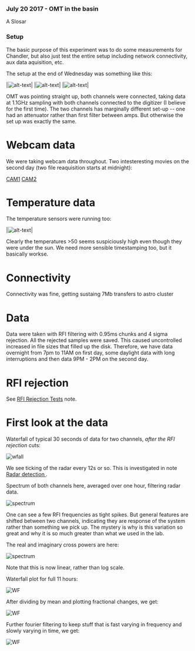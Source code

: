 ### July 20 2017 - OMT in the basin

A Slosar

### Setup

The basic purpose of this experiment was to do some measurements for
Chandler, but also just test the entire setup including network
connectivity, aux data aquisition, etc.

The setup at the end of Wednesday was something like this:

|![alt-text](../20170720_OMT_in_basin/a1.jpg)|
|![alt-text](../20170720_OMT_in_basin/a2.jpg)|
|![alt-text](../20170720_OMT_in_basin/a3.jpg)|


OMT was pointing straight up, both channels were connected, taking
data at 1.1GHz sampling with both channels connected to the digitizer
(I believe for the first time). The two channels has marginally
different set-up -- one had an attenuator rather than first filter
between amps. But otherwise the set up was exactly the same.

# Webcam data

We were taking webcam data throughout. Two intesteresting movies on
the second day (two file reaquisition starts at midnight):

[CAM1](https://www.dropbox.com/s/pqpn1qaohmtmjei/170720_0000_cam0.avi?dl=0)
[CAM2](https://www.dropbox.com/s/q7gl47m746vj4ba/170720_0000_cam1.avi?dl=0)


# Temperature data

The temperature sensors were running too:

|![alt-text](../20170720_OMT_in_basin/temp.png)|

Clearly the temperatures >50 seems suspiciously high even though they
were under the sun. We need more sensible timestamping too, but it basically workse.

# Connectivity

Connectivity was fine, getting sustaing 7Mb transfers to astro cluster


# Data

Data were  taken with  RFI filtering  with 0.95ms  chunks and  4 sigma
rejection.  All   the  rejected   samples  were  saved.   This  caused
uncontrolled   increased   in   file   sizes  that   filled   up   the
disk. Therefore, we have data overnight from 7pm to 11AM on first day,
some daylight data with long interruptions  and then data 9PM - 2PM on
the second day.


# RFI rejection

See [RFI Rejection Tests](..//20170724_RFI_Rejection_Tests/index.md) note.


# First look at the data

Waterfall of typical 30 seconds of data for two channels, *after the RFI rejection* 
cuts:

![wfall](WF30s.png)
 
 We see ticking of the radar every 12s or so. This is investigated in 
 note [Radar detection ](../20170730_Radar/index.md).

Spectrum of both channels here, averaged over one hour, filtering
radar data.

![spectrum](spectrum.png)

One can see a few RFI frequencies as tight spikes. But general
features are shifted between two channels, indicating they are
response of the system rather than something we pick up. The mystery
is why is this variation so great and why it is so much greater than
what we used in the lab.


The real and imaginary cross powers are here:

![spectrum](spectrumXI.png)

Note that this is now linear, rather than log scale.

Waterfall plot for full 11 hours:

![WF](PureWF.png)


After dividing by mean and plotting fractional changes, we get:

![WF](DeltaWF.png)

Further fourier filtering to keep stuff that is fast varying in
frequency and slowly varying in time, we get:

![WF](filteredWF.png)



